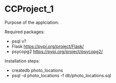 # CCProject_1
Purpose of the applciation:



Required packages:
- psql v?
- Flask https://pypi.org/project/Flask/
- psycopg2 https://pypi.org/project/psycopg2/

Installation steps:
- createdb photo_locations
- psql -d photo_locations -f db/photo_locations.sql
